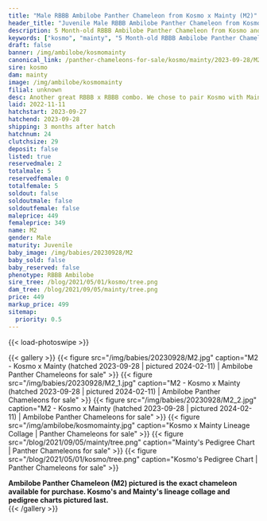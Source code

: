 ```yaml
---
title: "Male RBBB Ambilobe Panther Chameleon from Kosmo x Mainty (M2)"
header_title: "Juvenile Male RBBB Ambilobe Panther Chameleon from Kosmo x Mainty | M2"
description: 5 Month-old RBBB Ambilobe Panther Chameleon from Kosmo and Mainty. Another great RBBB x RBBB combo. We chose to pair Kosmo with Mainty long-term because of the way that his dark bars match up well with Bangheera's. We've included sire and dam dendrograms if available, but you can view our Kosmo or Mainty breeder pages for more information.
keywords: ["kosmo", "mainty", "5 Month-old RBBB Ambilobe Panther Chameleon", "baby chameleons for sale", "buy panther chameleon", "panther for sale", "ambilobe panther chameleons for sale", "ambilobe panther chameleon for sale"]
draft: false
banner: /img/ambilobe/kosmomainty
canonical_link: /panther-chameleons-for-sale/kosmo/mainty/2023-09-28/M2/
sire: kosmo
dam: mainty
image: /img/ambilobe/kosmomainty
filial: unknown
desc: Another great RBBB x RBBB combo. We chose to pair Kosmo with Mainty long-term because of the way that his dark bars match up well with Bangheera's.
laid: 2022-11-11
hatchstart: 2023-09-27
hatchend: 2023-09-28
shipping: 3 months after hatch
hatchnum: 24
clutchsize: 29
deposit: false
listed: true
reservedmale: 2
totalmale: 5
reservedfemale: 0
totalfemale: 5
soldout: false
soldoutmale: false
soldoutfemale: false
maleprice: 449
femaleprice: 349
name: M2
gender: Male
maturity: Juvenile
baby_image: /img/babies/20230928/M2
baby_sold: false
baby_reserved: false
phenotype: RBBB Ambilobe
sire_tree: /blog/2021/05/01/kosmo/tree.png
dam_tree: /blog/2021/09/05/mainty/tree.png
price: 449
markup_price: 499
sitemap: 
  priority: 0.5
---
```


{{< load-photoswipe >}}

{{< gallery >}}
  {{< figure src="/img/babies/20230928/M2.jpg" caption="M2 - Kosmo x Mainty (hatched 2023-09-28 | pictured 2024-02-11) | Ambilobe Panther Chameleons for sale" >}}
  {{< figure src="/img/babies/20230928/M2_1.jpg" caption="M2 - Kosmo x Mainty (hatched 2023-09-28 | pictured 2024-02-11) | Ambilobe Panther Chameleons for sale" >}}
  {{< figure src="/img/babies/20230928/M2_2.jpg" caption="M2 - Kosmo x Mainty (hatched 2023-09-28 | pictured 2024-02-11) | Ambilobe Panther Chameleons for sale" >}}
  {{< figure src="/img/ambilobe/kosmomainty.jpg" caption="Kosmo x Mainty Lineage Collage | Panther Chameleons for sale" >}}
  {{< figure src="/blog/2021/09/05/mainty/tree.png" caption="Mainty's Pedigree Chart | Panther Chameleons for sale" >}}
  {{< figure src="/blog/2021/05/01/kosmo/tree.png" caption="Kosmo's Pedigree Chart | Panther Chameleons for sale" >}}
  <figcaption itemprop="description"><strong>Ambilobe Panther Chameleon (M2) pictured is the exact chameleon available for purchase. Kosmo's and Mainty's lineage collage and pedigree charts pictured last.</strong></figcaption>
{{< /gallery >}}
